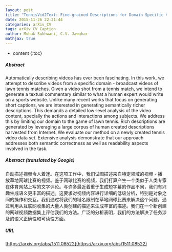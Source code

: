 ```yaml
---
layout: post
title: "TennisVid2Text: Fine-grained Descriptions for Domain Specific Videos"
date: 2015-11-26 22:21:44
categories: arXiv_CV
tags: arXiv_CV Caption
author: Mohak Sukhwani, C.V. Jawahar
mathjax: true
---
```


* content
{:toc}

##### Abstract
Automatically describing videos has ever been fascinating. In this work, we attempt to describe videos from a specific domain - broadcast videos of lawn tennis matches. Given a video shot from a tennis match, we intend to generate a textual commentary similar to what a human expert would write on a sports website. Unlike many recent works that focus on generating short captions, we are interested in generating semantically richer descriptions. This demands a detailed low-level analysis of the video content, specially the actions and interactions among subjects. We address this by limiting our domain to the game of lawn tennis. Rich descriptions are generated by leveraging a large corpus of human created descriptions harvested from Internet. We evaluate our method on a newly created tennis video data set. Extensive analysis demonstrate that our approach addresses both semantic correctness as well as readability aspects involved in the task.

##### Abstract (translated by Google)
自动描述视频令人着迷。在这项工作中，我们试图描述来自特定领域的视频 - 播放草地网球比赛的视频。鉴于网球比赛的视频，我们打算产生一个类似于人类专家在体育网站上写的文字评论。与许多最近着重于生成短字幕的作品不同，我们有兴趣生成语义更丰富的描述。这要求对视频内容进行详细的低级分析，特别是对象之间的操作和交互。我们通过将我们的域名限制在草地网球比赛来解决这个问题。通过利用从互联网收集的大量人类创建的描述来生成丰富的描述。我们在一个新创建的网球视频数据集上评估我们的方法。广泛的分析表明，我们的方法解决了任务涉及的语义正确性和可读性方面。

##### URL
[https://arxiv.org/abs/1511.08522](https://arxiv.org/abs/1511.08522)

